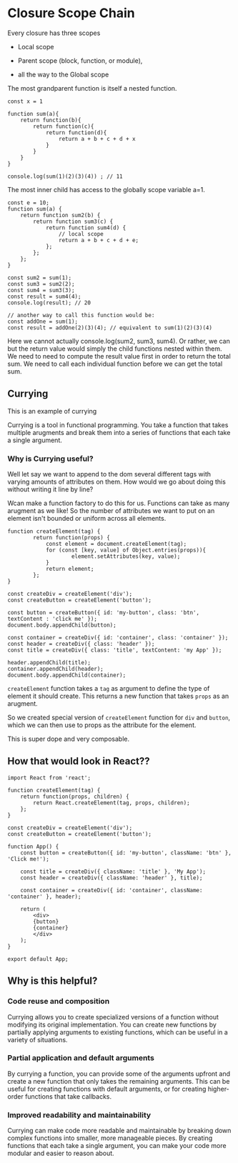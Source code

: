 # Closure Scope Chain

Every closure has three scopes

- Local scope

- Parent scope (block, function, or module),

- all the way to the Global scope

The most grandparent function is itself a nested function.

    const x = 1

    function sum(a){
        return function(b){
            return function(c){
                return function(d){
                    return a + b + c + d + x
                }
            }
        }
    }

    console.log(sum(1)(2)(3)(4)) ; // 11

The most inner child has access to the globally scope variable a=1.

    const e = 10;
    function sum(a) {
        return function sum2(b) {
            return function sum3(c) {
                return function sum4(d) {
                    // local scope
                    return a + b + c + d + e;
                };
            };
        };
    }

    const sum2 = sum(1);
    const sum3 = sum2(2);
    const sum4 = sum3(3);
    const result = sum4(4);
    console.log(result); // 20

    // another way to call this function would be:
    const addOne = sum(1);
    const result = addOne(2)(3)(4); // equivalent to sum(1)(2)(3)(4)

Here we cannot actually console.log(sum2, sum3, sum4). Or rather, we can but the return value would simply the child functions nested within them. We need to need to compute the result value first in order to return the total sum. We need to call each individual function before we can get the total sum.

## Currying

This is an example of currying

Currying is a tool in functional programming. You take a function that takes multiple arugments and break them into a series of functions that each take a single argument.

### Why is Currying useful?

Well let say we want to append to the dom several different tags with varying amounts of attributes on them. How would we go about doing this without writing it line by line?

Wcan make a function factory to do this for us. Functions can take as many arugment as we like! So the number of attributes we want to put on an element isn't bounded or uniform across all elements.

    function createElement(tag) {
            return function(props) {
                const element = document.createElement(tag);
                for (const [key, value] of Object.entries(props)){
                        element.setAttributes(key, value);
                }
                return element;
            };
    }

    const createDiv = createElement('div');
    const createButton = createElement('button');

    const button = createButton({ id: 'my-button', class: 'btn', textContent : 'click me' });
    document.body.appendChild(button);

    const container = createDiv({ id: 'container', class: 'container' });
    const header = createDiv({ class: 'header' });
    const title = createDiv({ class: 'title', textContent: 'my App' });

    header.appendChild(title);
    container.appendChild(header);
    document.body.appendChild(container);

`createElement` function takes a `tag` as argument to define the type of element it should create. This returns a new function that takes `props` as an arugment.

So we created special version of `createElement` function for `div` and `button`, which we can then use to props as the attribute for the element.

This is super dope and very composable.

## How that would look in React??

    import React from 'react';

    function createElement(tag) {
        return function(props, children) {
            return React.createElement(tag, props, children);
        };
    }

    const createDiv = createElement('div');
    const createButton = createElement('button');

    function App() {
        const button = createButton({ id: 'my-button', className: 'btn' }, 'Click me!');

        const title = createDiv({ className: 'title' }, 'My App');
        const header = createDiv({ className: 'header' }, title);

        const container = createDiv({ id: 'container', className: 'container' }, header);

        return (
            <div>
            {button}
            {container}
            </div>
        );
    }

    export default App;

## Why is this helpful?

### Code reuse and composition

Currying allows you to create specialized versions of a function without modifying its original implementation. You can create new functions by partially applying arguments to existing functions, which can be useful in a variety of situations.

### Partial application and default arguments

By currying a function, you can provide some of the arguments upfront and create a new function that only takes the remaining arguments. This can be useful for creating functions with default arguments, or for creating higher-order functions that take callbacks.

### Improved readability and maintainability

Currying can make code more readable and maintainable by breaking down complex functions into smaller, more manageable pieces. By creating functions that each take a single argument, you can make your code more modular and easier to reason about.
